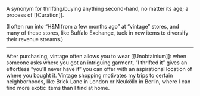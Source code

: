 A synonym for thrifting/buying anything second-hand, no matter its age; a process of [[Curation]].

(I often run into “H&M from a few months ago” at “vintage” stores, and many of these stores, like Buffalo Exchange, tuck in new items to diversify their revenue streams.)

---

After purchasing, vintage often allows you to wear [[Unobtainium]]: when someone asks where you got an intriguing garment, “I thrifted it” gives an effortless “you’ll never have it” you can offer with an aspirational location of where you bought it. Vintage shopping motivates my trips to certain neighborhoods, like Brick Lane in London or Neukölln in Berlin, where I can find more exotic items than I find at home.
